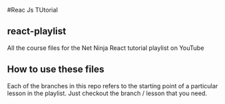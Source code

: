 #Reac Js TUtorial
## react-playlist
All the course files for the Net Ninja React tutorial playlist on YouTube

## How to use these files
Each of the branches in this repo refers to the starting point of a particular lesson in the playlist. Just checkout the branch / lesson that you need.
